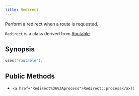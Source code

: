 ```yaml
---
title: Redirect
---
```


Perform a redirect when a route is requested.

`Redirect` is a class derived from <a href="Routable">Routable</a>.

## Synopsis

```php
uses('routable');
```

## Public Methods

* `<a href="Redirect%3A%3Aprocess">Redirect::process</a>()`

